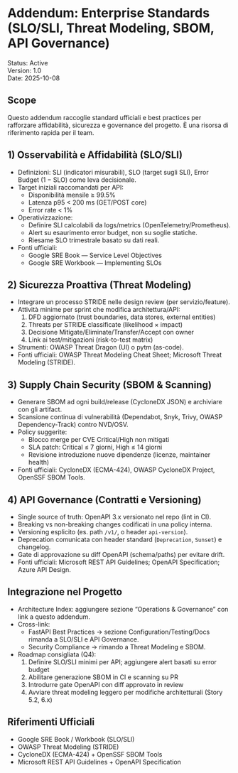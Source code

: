 # Addendum: Enterprise Standards (SLO/SLI, Threat Modeling, SBOM, API Governance)

Status: Active  
Version: 1.0  
Date: 2025-10-08

## Scope

Questo addendum raccoglie standard ufficiali e best practices per rafforzare affidabilità, sicurezza e governance del progetto. È una risorsa di riferimento rapida per il team.

## 1) Osservabilità e Affidabilità (SLO/SLI)

- Definizioni: SLI (indicatori misurabili), SLO (target sugli SLI), Error Budget (1 − SLO) come leva decisionale.
- Target iniziali raccomandati per API:
  - Disponibilità mensile ≥ 99.5%
  - Latenza p95 < 200 ms (GET/POST core)
  - Error rate < 1%
- Operativizzazione:
  - Definire SLI calcolabili da logs/metrics (OpenTelemetry/Prometheus).
  - Alert su esaurimento error budget, non su soglie statiche.
  - Riesame SLO trimestrale basato su dati reali.
- Fonti ufficiali:
  - Google SRE Book — Service Level Objectives
  - Google SRE Workbook — Implementing SLOs

## 2) Sicurezza Proattiva (Threat Modeling)

- Integrare un processo STRIDE nelle design review (per servizio/feature).
- Attività minime per sprint che modifica architettura/API:
  1. DFD aggiornato (trust boundaries, data stores, external entities)
  2. Threats per STRIDE classificate (likelihood × impact)
  3. Decisione Mitigate/Eliminate/Transfer/Accept con owner
  4. Link ai test/mitigazioni (risk-to-test matrix)
- Strumenti: OWASP Threat Dragon (UI) o pytm (as-code).
- Fonti ufficiali: OWASP Threat Modeling Cheat Sheet; Microsoft Threat Modeling (STRIDE).

## 3) Supply Chain Security (SBOM & Scanning)

- Generare SBOM ad ogni build/release (CycloneDX JSON) e archiviare con gli artifact.
- Scansione continua di vulnerabilità (Dependabot, Snyk, Trivy, OWASP Dependency-Track) contro NVD/OSV.
- Policy suggerite:
  - Blocco merge per CVE Critical/High non mitigati
  - SLA patch: Critical ≤ 7 giorni, High ≤ 14 giorni
  - Revisione introduzione nuove dipendenze (licenze, maintainer health)
- Fonti ufficiali: CycloneDX (ECMA-424), OWASP CycloneDX Project, OpenSSF SBOM Tools.

## 4) API Governance (Contratti e Versioning)

- Single source of truth: OpenAPI 3.x versionato nel repo (lint in CI).
- Breaking vs non-breaking changes codificati in una policy interna.
- Versioning esplicito (es. path `/v1/`, o header `api-version`).
- Deprecation comunicata con header standard (`Deprecation`, `Sunset`) e changelog.
- Gate di approvazione su diff OpenAPI (schema/paths) per evitare drift.
- Fonti ufficiali: Microsoft REST API Guidelines; OpenAPI Specification; Azure API Design.

## Integrazione nel Progetto

- Architecture Index: aggiungere sezione “Operations & Governance” con link a questo addendum.
- Cross-link:
  - FastAPI Best Practices → sezione Configuration/Testing/Docs rimanda a SLO/SLI e API Governance.
  - Security Compliance → rimando a Threat Modeling e SBOM.
- Roadmap consigliata (Q4):
  1. Definire SLO/SLI minimi per API; aggiungere alert basati su error budget
  2. Abilitare generazione SBOM in CI e scanning su PR
  3. Introdurre gate OpenAPI con diff approvato in review
  4. Avviare threat modeling leggero per modifiche architetturali (Story 5.2, 6.x)

## Riferimenti Ufficiali

- Google SRE Book / Workbook (SLO/SLI)  
- OWASP Threat Modeling (STRIDE)  
- CycloneDX (ECMA-424) + OpenSSF SBOM Tools  
- Microsoft REST API Guidelines + OpenAPI Specification


